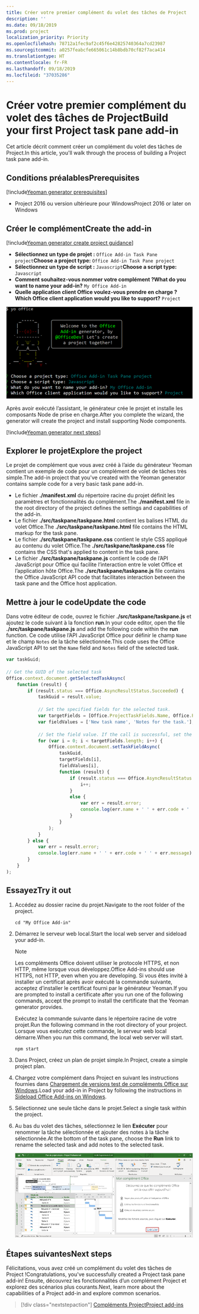 ```yaml
---
title: Créer votre premier complément du volet des tâches de Project
description: ''
ms.date: 09/18/2019
ms.prod: project
localization_priority: Priority
ms.openlocfilehash: 78712a1fec9af2c45f6e42825740364a7cd23987
ms.sourcegitcommit: a0257feabcfe665061c14b8bdb70cf82f7aca414
ms.translationtype: HT
ms.contentlocale: fr-FR
ms.lasthandoff: 09/18/2019
ms.locfileid: "37035286"
---
```

# <a name="build-your-first-project-task-pane-add-in"></a><span data-ttu-id="98dc7-102">Créer votre premier complément du volet des tâches de Project</span><span class="sxs-lookup"><span data-stu-id="98dc7-102">Build your first Project task pane add-in</span></span>

<span data-ttu-id="98dc7-103">Cet article décrit comment créer un complément du volet des tâches de Project.</span><span class="sxs-lookup"><span data-stu-id="98dc7-103">In this article, you'll walk through the process of building a Project task pane add-in.</span></span>

## <a name="prerequisites"></a><span data-ttu-id="98dc7-104">Conditions préalables</span><span class="sxs-lookup"><span data-stu-id="98dc7-104">Prerequisites</span></span>

[!include[Yeoman generator prerequisites](../includes/quickstart-yo-prerequisites.md)]

- <span data-ttu-id="98dc7-105">Project 2016 ou version ultérieure pour Windows</span><span class="sxs-lookup"><span data-stu-id="98dc7-105">Project 2016 or later on Windows</span></span>

## <a name="create-the-add-in"></a><span data-ttu-id="98dc7-106">Créer le complément</span><span class="sxs-lookup"><span data-stu-id="98dc7-106">Create the add-in</span></span>

[!include[Yeoman generator create project guidance](../includes/yo-office-command-guidance.md)]

- <span data-ttu-id="98dc7-107">**Sélectionnez un type de projet :** `Office Add-in Task Pane project`</span><span class="sxs-lookup"><span data-stu-id="98dc7-107">**Choose a project type:** `Office Add-in Task Pane project`</span></span>
- <span data-ttu-id="98dc7-108">**Sélectionnez un type de script :** `Javascript`</span><span class="sxs-lookup"><span data-stu-id="98dc7-108">**Choose a script type:** `Javascript`</span></span>
- <span data-ttu-id="98dc7-109">**Comment souhaitez-vous nommer votre complément ?**</span><span class="sxs-lookup"><span data-stu-id="98dc7-109">**What do you want to name your add-in?**</span></span> `My Office Add-in`
- <span data-ttu-id="98dc7-110">**Quelle application client Office voulez-vous prendre en charge ?**</span><span class="sxs-lookup"><span data-stu-id="98dc7-110">**Which Office client application would you like to support?**</span></span> `Project`

![Capture d’écran des invites et des réponses relatives au générateur Yeoman](../images/yo-office-project.png)

<span data-ttu-id="98dc7-112">Après avoir exécuté l’assistant, le générateur crée le projet et installe les composants Node de prise en charge.</span><span class="sxs-lookup"><span data-stu-id="98dc7-112">After you complete the wizard, the generator will create the project and install supporting Node components.</span></span>

[!include[Yeoman generator next steps](../includes/yo-office-next-steps.md)]

## <a name="explore-the-project"></a><span data-ttu-id="98dc7-113">Explorer le projet</span><span class="sxs-lookup"><span data-stu-id="98dc7-113">Explore the project</span></span>

<span data-ttu-id="98dc7-114">Le projet de complément que vous avez créé à l’aide du générateur Yeoman contient un exemple de code pour un complément de volet de tâches très simple.</span><span class="sxs-lookup"><span data-stu-id="98dc7-114">The add-in project that you've created with the Yeoman generator contains sample code for a very basic task pane add-in.</span></span> 

- <span data-ttu-id="98dc7-115">Le fichier **./manifest.xml** du répertoire racine du projet définit les paramètres et fonctionnalités du complément.</span><span class="sxs-lookup"><span data-stu-id="98dc7-115">The **./manifest.xml** file in the root directory of the project defines the settings and capabilities of the add-in.</span></span>
- <span data-ttu-id="98dc7-116">Le fichier **./src/taskpane/taskpane.html** contient les balises HTML du volet Office.</span><span class="sxs-lookup"><span data-stu-id="98dc7-116">The **./src/taskpane/taskpane.html** file contains the HTML markup for the task pane.</span></span>
- <span data-ttu-id="98dc7-117">Le fichier **./src/taskpane/taskpane.css** contient le style CSS appliqué au contenu du volet Office.</span><span class="sxs-lookup"><span data-stu-id="98dc7-117">The **./src/taskpane/taskpane.css** file contains the CSS that's applied to content in the task pane.</span></span>
- <span data-ttu-id="98dc7-118">Le fichier **./src/taskpane/taskpane.js** contient le code de l’API JavaScript pour Office qui facilite l’interaction entre le volet Office et l’application hôte Office.</span><span class="sxs-lookup"><span data-stu-id="98dc7-118">The **./src/taskpane/taskpane.js** file contains the Office JavaScript API code that facilitates interaction between the task pane and the Office host application.</span></span>

## <a name="update-the-code"></a><span data-ttu-id="98dc7-119">Mettre à jour le code</span><span class="sxs-lookup"><span data-stu-id="98dc7-119">Update the code</span></span>

<span data-ttu-id="98dc7-120">Dans votre éditeur de code, ouvrez le fichier **./src/taskpane/taskpane.js** et ajoutez le code suivant à la fonction **run**.</span><span class="sxs-lookup"><span data-stu-id="98dc7-120">In your code editor, open the file **./src/taskpane/taskpane.js** and add the following code within the **run** function.</span></span> <span data-ttu-id="98dc7-121">Ce code utilise l’API JavaScript Office pour définir le champ `Name` et le champ `Notes` de la tâche sélectionnée.</span><span class="sxs-lookup"><span data-stu-id="98dc7-121">This code uses the Office JavaScript API to set the `Name` field and `Notes` field of the selected task.</span></span>

```js
var taskGuid;

// Get the GUID of the selected task
Office.context.document.getSelectedTaskAsync(
    function (result) {
        if (result.status === Office.AsyncResultStatus.Succeeded) {
            taskGuid = result.value;

            // Set the specified fields for the selected task.
            var targetFields = [Office.ProjectTaskFields.Name, Office.ProjectTaskFields.Notes];
            var fieldValues = ['New task name', 'Notes for the task.'];

            // Set the field value. If the call is successful, set the next field.
            for (var i = 0; i < targetFields.length; i++) {
                Office.context.document.setTaskFieldAsync(
                    taskGuid,
                    targetFields[i],
                    fieldValues[i],
                    function (result) {
                        if (result.status === Office.AsyncResultStatus.Succeeded) {
                            i++;
                        }
                        else {
                            var err = result.error;
                            console.log(err.name + ' ' + err.code + ' ' + err.message);
                        }
                    }
                );
            }
        } else {
            var err = result.error;
            console.log(err.name + ' ' + err.code + ' ' + err.message);
        }
    }
);
```

## <a name="try-it-out"></a><span data-ttu-id="98dc7-122">Essayez</span><span class="sxs-lookup"><span data-stu-id="98dc7-122">Try it out</span></span>

1. <span data-ttu-id="98dc7-123">Accédez au dossier racine du projet.</span><span class="sxs-lookup"><span data-stu-id="98dc7-123">Navigate to the root folder of the project.</span></span>

    ```command&nbsp;line
    cd "My Office Add-in"
    ```

2. <span data-ttu-id="98dc7-124">Démarrez le serveur web local.</span><span class="sxs-lookup"><span data-stu-id="98dc7-124">Start the local web server and sideload your add-in.</span></span>

    > [!NOTE]
    > <span data-ttu-id="98dc7-125">Les compléments Office doivent utiliser le protocole HTTPS, et non HTTP, même lorsque vous développez.</span><span class="sxs-lookup"><span data-stu-id="98dc7-125">Office Add-ins should use HTTPS, not HTTP, even when you are developing.</span></span> <span data-ttu-id="98dc7-126">Si vous êtes invité à installer un certificat après avoir exécuté la commande suivante, acceptez d’installer le certificat fourni par le générateur Yeoman.</span><span class="sxs-lookup"><span data-stu-id="98dc7-126">If you are prompted to install a certificate after you run one of the following commands, accept the prompt to install the certificate that the Yeoman generator provides.</span></span>

    <span data-ttu-id="98dc7-127">Exécutez la commande suivante dans le répertoire racine de votre projet.</span><span class="sxs-lookup"><span data-stu-id="98dc7-127">Run the following command in the root directory of your project.</span></span> <span data-ttu-id="98dc7-128">Lorsque vous exécutez cette commande, le serveur web local démarre.</span><span class="sxs-lookup"><span data-stu-id="98dc7-128">When you run this command, the local web server will start.</span></span>

    ```command&nbsp;line
    npm start
    ```

3. <span data-ttu-id="98dc7-129">Dans Project, créez un plan de projet simple.</span><span class="sxs-lookup"><span data-stu-id="98dc7-129">In Project, create a simple project plan.</span></span>

4. <span data-ttu-id="98dc7-130">Chargez votre complément dans Project en suivant les instructions fournies dans [Chargement de versions test de compléments Office sur Windows](../testing/create-a-network-shared-folder-catalog-for-task-pane-and-content-add-ins.md).</span><span class="sxs-lookup"><span data-stu-id="98dc7-130">Load your add-in in Project by following the instructions in [Sideload Office Add-ins on Windows](../testing/create-a-network-shared-folder-catalog-for-task-pane-and-content-add-ins.md).</span></span>

5. <span data-ttu-id="98dc7-131">Sélectionnez une seule tâche dans le projet.</span><span class="sxs-lookup"><span data-stu-id="98dc7-131">Select a single task within the project.</span></span>

6. <span data-ttu-id="98dc7-132">Au bas du volet des tâches, sélectionnez le lien **Exécuter** pour renommer la tâche sélectionnée et ajouter des notes à la tâche sélectionnée.</span><span class="sxs-lookup"><span data-stu-id="98dc7-132">At the bottom of the task pane, choose the **Run** link to rename the selected task and add notes to the selected task.</span></span>

    ![Capture d’écran de l’application Project avec le complément du volet des tâches chargé](../images/project-quickstart-addin-1.png)

## <a name="next-steps"></a><span data-ttu-id="98dc7-134">Étapes suivantes</span><span class="sxs-lookup"><span data-stu-id="98dc7-134">Next steps</span></span>

<span data-ttu-id="98dc7-135">Félicitations, vous avez créé un complément du volet des tâches de Project !</span><span class="sxs-lookup"><span data-stu-id="98dc7-135">Congratulations, you've successfully created a Project task pane add-in!</span></span> <span data-ttu-id="98dc7-136">Ensuite, découvrez les fonctionnalités d’un complément Project et explorez des scénarios plus courants.</span><span class="sxs-lookup"><span data-stu-id="98dc7-136">Next, learn more about the capabilities of a Project add-in and explore common scenarios.</span></span>

> [!div class="nextstepaction"]
> [<span data-ttu-id="98dc7-137">Compléments Project</span><span class="sxs-lookup"><span data-stu-id="98dc7-137">Project add-ins</span></span>](../project/project-add-ins.md)

